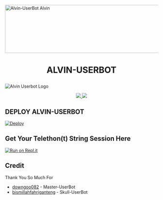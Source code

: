 <a href="https://cooltext.com"><img src="https://images.cooltext.com/5555171.png" width="1000" height="158" alt="Alvin-UserBot Alvin " /></a>

# <p align="center">ALVIN-USERBOT</p>
![Alvin Userbot Logo](https://telegra.ph/file/531dad90833db07c98b33.jpg)

<p align="center">
  <a href="https://github.com/fahrial2310/Alvin-UserBot/fork">
    <img src="https://img.shields.io/github/forks/fahrial2310/Alvin-UserBot?label=Fork&style=social">
    
  </a>
  <a href="https://github.com/fahrial2310/Alvin-Userbot">
    <img src="https://img.shields.io/github/stars/fahrial2310/Alvin-Userbot?style=social">
  </a>
</p>  

## DEPLOY ALVIN-USERBOT

[![Deploy](https://www.herokucdn.com/deploy/button.svg)](https://heroku.com/deploy?template=https://github.com/fahrial2310/Alvin-UserBot/tree/Alvin-UserBot)

## Get Your Telethon(t) String Session Here
[![Run on Repl.it](https://repl.it/badge/github/fahrial2310/AlvinStringSession)](https://replit.com/@fahrial2310/AlvinStringSession)
<br>
</p>

## Credit
Thank You So Much For

*   [downgoo082](https://github.com/downgoo082) - Master-UserBot
*   [bismillahfahriganteng](https://github.com/bismillahfahriganteng) - Skull-UserBot
